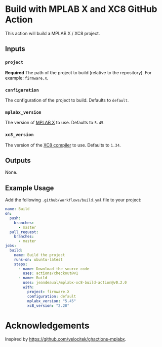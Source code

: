 # Build with MPLAB X and XC8 GitHub Action

This action will build a MPLAB X / XC8 project.

## Inputs

### `project`

**Required** The path of the project to build (relative to the repository). For example: `firmware.X`.

### `configuration`

The configuration of the project to build. Defaults to `default`.

### `mplabx_version`

The version of [MPLAB X](https://www.microchip.com/en-us/development-tools-tools-and-software/mplab-x-ide) to use. Defaults to `5.45`.

### `xc8_version`

The version of the [XC8 compiler](https://www.microchip.com/en-us/development-tools-tools-and-software/mplab-xc-compilers) to use. Defaults to `1.34`.

## Outputs

None.

## Example Usage

Add the following `.github/workflows/build.yml` file to your project:

```yaml
name: Build
on:
  push:
    branches:
      - master
  pull_request:
    branches:
      - master
jobs:
  build:
    name: Build the project
    runs-on: ubuntu-latest
    steps:
      - name: Download the source code
        uses: actions/checkout@v1
      - name: Build
        uses: jeandeaual/mplabx-xc8-build-action@v0.2.0
        with:
          project: firmware.X
          configuration: default
          mplabx_version: "5.45"
          xc8_version: "2.20"
```

# Acknowledgements

Inspired by <https://github.com/velocitek/ghactions-mplabx>.
